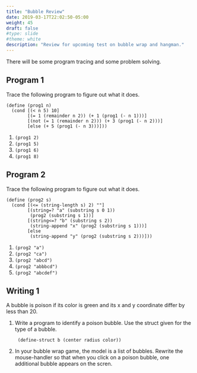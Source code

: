 ```yaml
---
title: "Bubble Review"
date: 2019-03-17T22:02:50-05:00
weight: 45
draft: false
#type: slide
#theme: white
description: "Review for upcoming test on bubble wrap and hangman."
---
```


There will be some program tracing and some problem solving.

## Program 1

Trace the following program to figure out what it does.

    (define (prog1 n)
      (cond [(< n 5) 10]
            [(= 1 (remainder n 2)) (+ 1 (prog1 (- n 1)))]
            [(not (= 1 (remainder n 2))) (+ 3 (prog1 (- n 2)))]
            [else (+ 5 (prog1 (- n 3)))]))

1. `(prog1 2)`
2. `(prog1 5)`
3. `(prog1 6)`
4. `(prog1 8)`

## Program 2

Trace the following program to figure out what it does.

    (define (prog2 s)
      (cond [(<= (string-length s) 2) ""]
            [(string=? "a" (substring s 0 1))
             (prog2 (substring s 1))]
            [(string<=? "b" (substring s 2))
             (string-append "x" (prog2 (substring s 1)))]
            [else
             (string-append "y" (prog2 (substring s 2)))]))
             

1. `(prog2 "a")`
2. `(prog2 "ca")`
3. `(prog2 "abcd")`
4. `(prog2 "abbbcd")`
4. `(prog2 "abcdef")`

## Writing 1

A bubble is poison if its color is green and its x and y coordinate
differ by less than 20. 

1. Write a program to identify a poison bubble. Use the struct given 
   for the type of a bubble.

        (define-struct b (center radius color))
        
        
2. In your bubble wrap game, the model is a list of bubbles. Rewrite
   the mouse-handler so that when you click on a poison bubble, one
   additional bubble appears on the scren.
   

